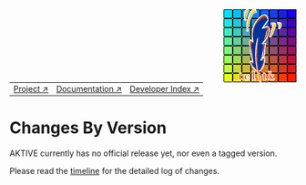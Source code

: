 <img src='assets/aktive-logo-128.png' style='float:right;'>

||||
|---|---|---|
|[Project ↗](../README.md)|[Documentation ↗](index.md)|[Developer Index ↗](dev/index.md)|


# Changes By Version

AKTIVE currently has no official release yet, nor even a tagged version.

Please read the [timeline](/timeline) for the detailed log of changes.
